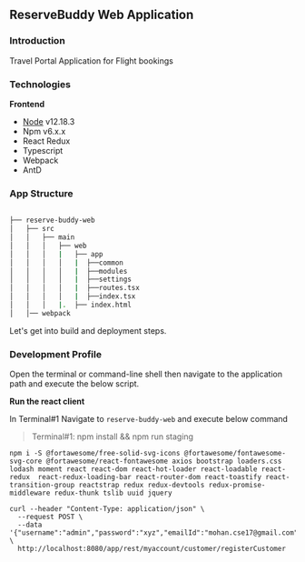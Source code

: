 ## ReserveBuddy Web Application

### Introduction

Travel Portal Application for Flight bookings

### Technologies

**Frontend**

* [Node] v12.18.3 
* Npm v6.x.x
* React Redux
* Typescript
* Webpack
* AntD

### App Structure

```bash

├── reserve-buddy-web
│   ├── src
│   │   ├── main
│   │   │   ├── web
│   │   │   |   ├── app
│   │   │   │   |  ├──common
│   │   │   │   |  ├──modules
│   │   │   │   |  ├──settings
│   │   │   │   |  ├──routes.tsx
│   │   │   │   |  ├──index.tsx
│   │   │   |.  ├── index.html
│   │── webpack

```
Let's get into build and deployment steps. 

### Development Profile

Open the terminal or command-line shell then navigate to the application path and execute the below script. 

**Run the react client**

In Terminal#1 Navigate to ```reserve-buddy-web``` and execute below command 

> Terminal#1: npm install && npm run staging


[Node]:https://nodejs.org/download/release/v12.18.3/
[Java]:https://www.npmjs.com/package/jest
[Maven]:https://www.npmjs.com/package/express

```node
npm i -S @fortawesome/free-solid-svg-icons @fortawesome/fontawesome-svg-core @fortawesome/react-fontawesome axios bootstrap loaders.css lodash moment react react-dom react-hot-loader react-loadable react-redux  react-redux-loading-bar react-router-dom react-toastify react-transition-group reactstrap redux redux-devtools redux-promise-middleware redux-thunk tslib uuid jquery
```

```node
curl --header "Content-Type: application/json" \
  --request POST \
  --data '{"username":"admin","password":"xyz","emailId":"mohan.cse17@gmail.com","firstName":"Mohan","lastName":"Rathinam"}' \
  http://localhost:8080/app/rest/myaccount/customer/registerCustomer
```
